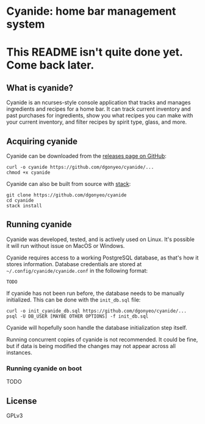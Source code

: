 # Cyanide: home bar management system

# This README isn't quite done yet. Come back later.

## What is cyanide?

Cyanide is an ncurses-style console application that tracks and manages
ingredients and recipes for a home bar. It can track current inventory and past
purchases for ingredients, show you what recipes you can make with your current
inventory, and filter recipes by spirit type, glass, and more.

## Acquiring cyanide

Cyanide can be downloaded from the [releases page on GitHub][releases]:

```
curl -o cyanide https://github.com/dgonyeo/cyanide/...
chmod +x cyanide
```

Cyanide can also be built from source with [stack][stack]:

```
git clone https://github.com/dgonyeo/cyanide
cd cyanide
stack install
```

## Running cyanide

Cyanide was developed, tested, and is actively used on Linux. It's possible it
will run without issue on MacOS or Windows.

Cyanide requires access to a working PostgreSQL database, as that's how it
stores information. Database credentials are stored at
`~/.config/cyanide/cyanide.conf` in the following format:

```
TODO
```

If cyanide has not been run before, the database needs to be manually
initialized. This can be done with the `init_db.sql` file:

```
curl -o init_cyanide_db.sql https://github.com/dgonyeo/cyanide/...
psql -U DB_USER [MAYBE OTHER OPTIONS] -f init_db.sql
```

Cyanide will hopefully soon handle the database initialization step itself.

Running concurrent copies of cyanide is not recommended. It could be fine, but
if data is being modified the changes may not appear across all instances.

### Running cyanide on boot

TODO

## License

GPLv3

[releases]: https://example.com
[stack]: https://docs.haskellstack.org/en/stable/README/
